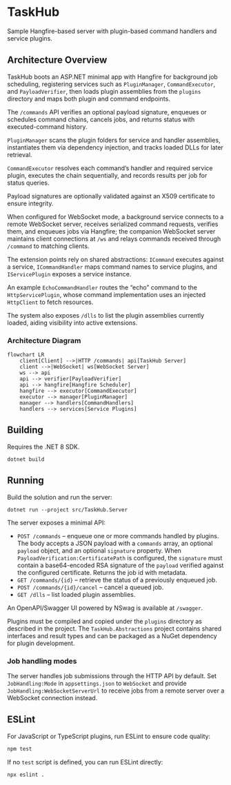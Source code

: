 # TaskHub

Sample Hangfire-based server with plugin-based command handlers and service plugins.

## Architecture Overview

TaskHub boots an ASP.NET minimal app with Hangfire for background job scheduling, registering services such as `PluginManager`, `CommandExecutor`, and `PayloadVerifier`, then loads plugin assemblies from the `plugins` directory and maps both plugin and command endpoints.

The `/commands` API verifies an optional payload signature, enqueues or schedules command chains, cancels jobs, and returns status with executed-command history.

`PluginManager` scans the plugin folders for service and handler assemblies, instantiates them via dependency injection, and tracks loaded DLLs for later retrieval.

`CommandExecutor` resolves each command’s handler and required service plugin, executes the chain sequentially, and records results per job for status queries.

Payload signatures are optionally validated against an X509 certificate to ensure integrity.

When configured for WebSocket mode, a background service connects to a remote WebSocket server, receives serialized command requests, verifies them, and enqueues jobs via Hangfire; the companion WebSocket server maintains client connections at `/ws` and relays commands received through `/command` to matching clients.

The extension points rely on shared abstractions: `ICommand` executes against a service, `ICommandHandler` maps command names to service plugins, and `IServicePlugin` exposes a service instance.

An example `EchoCommandHandler` routes the “echo” command to the `HttpServicePlugin`, whose command implementation uses an injected `HttpClient` to fetch resources.

The system also exposes `/dlls` to list the plugin assemblies currently loaded, aiding visibility into active extensions.

### Architecture Diagram

```mermaid
flowchart LR
    client[Client] -->|HTTP /commands| api[TaskHub Server]
    client -->|WebSocket| ws[WebSocket Server]
    ws --> api
    api --> verifier[PayloadVerifier]
    api --> hangfire[Hangfire Scheduler]
    hangfire --> executor[CommandExecutor]
    executor --> manager[PluginManager]
    manager --> handlers[CommandHandlers]
    handlers --> services[Service Plugins]
```

## Building

Requires the .NET 8 SDK.

```
dotnet build
```

## Running

Build the solution and run the server:

```
dotnet run --project src/TaskHub.Server
```

The server exposes a minimal API:

- `POST /commands` – enqueue one or more commands handled by plugins. The body accepts a JSON payload with a
  `commands` array, an optional `payload` object, and an optional `signature` property. When
  `PayloadVerification:CertificatePath` is configured, the `signature` must contain a base64-encoded
  RSA signature of the `payload` verified against the configured certificate. Returns the job id with metadata.
- `GET /commands/{id}` – retrieve the status of a previously enqueued job.
- `POST /commands/{id}/cancel` – cancel a queued job.
- `GET /dlls` – list loaded plugin assemblies.

An OpenAPI/Swagger UI powered by NSwag is available at `/swagger`.

Plugins must be compiled and copied under the `plugins` directory as described in the project.
The `TaskHub.Abstractions` project contains shared interfaces and result types and can be packaged as a NuGet
dependency for plugin development.

### Job handling modes

The server handles job submissions through the HTTP API by default. Set `JobHandling:Mode` in
`appsettings.json` to `WebSocket` and provide `JobHandling:WebSocketServerUrl` to receive jobs from a remote
server over a WebSocket connection instead.

## ESLint

For JavaScript or TypeScript plugins, run ESLint to ensure code quality:

```bash
npm test
```

If no `test` script is defined, you can run ESLint directly:

```bash
npx eslint .
```

